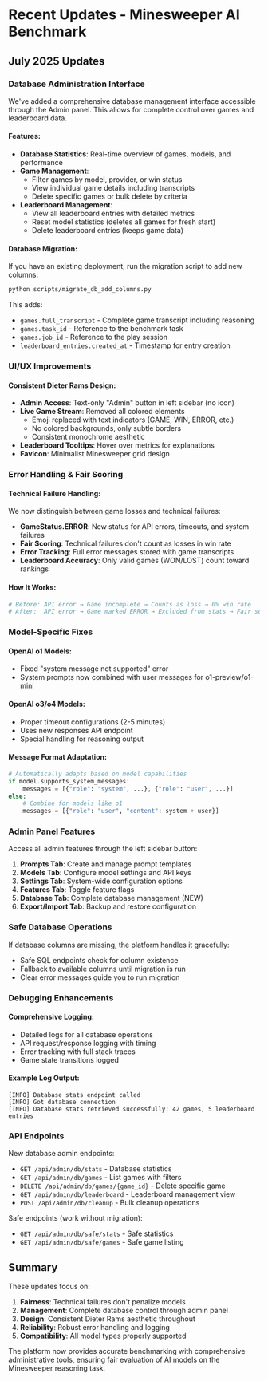 # Recent Updates - Minesweeper AI Benchmark

## July 2025 Updates

### Database Administration Interface

We've added a comprehensive database management interface accessible through the Admin panel. This allows for complete control over games and leaderboard data.

#### Features:
- **Database Statistics**: Real-time overview of games, models, and performance
- **Game Management**: 
  - Filter games by model, provider, or win status
  - View individual game details including transcripts
  - Delete specific games or bulk delete by criteria
- **Leaderboard Management**:
  - View all leaderboard entries with detailed metrics
  - Reset model statistics (deletes all games for fresh start)
  - Delete leaderboard entries (keeps game data)

#### Database Migration:
If you have an existing deployment, run the migration script to add new columns:
```bash
python scripts/migrate_db_add_columns.py
```

This adds:
- `games.full_transcript` - Complete game transcript including reasoning
- `games.task_id` - Reference to the benchmark task
- `games.job_id` - Reference to the play session
- `leaderboard_entries.created_at` - Timestamp for entry creation

### UI/UX Improvements

#### Consistent Dieter Rams Design:
- **Admin Access**: Text-only "Admin" button in left sidebar (no icon)
- **Live Game Stream**: Removed all colored elements
  - Emoji replaced with text indicators (GAME, WIN, ERROR, etc.)
  - No colored backgrounds, only subtle borders
  - Consistent monochrome aesthetic
- **Leaderboard Tooltips**: Hover over metrics for explanations
- **Favicon**: Minimalist Minesweeper grid design

### Error Handling & Fair Scoring

#### Technical Failure Handling:
We now distinguish between game losses and technical failures:

- **GameStatus.ERROR**: New status for API errors, timeouts, and system failures
- **Fair Scoring**: Technical failures don't count as losses in win rate
- **Error Tracking**: Full error messages stored with game transcripts
- **Leaderboard Accuracy**: Only valid games (WON/LOST) count toward rankings

#### How It Works:
```python
# Before: API error → Game incomplete → Counts as loss → 0% win rate
# After:  API error → Game marked ERROR → Excluded from stats → Fair scoring
```

### Model-Specific Fixes

#### OpenAI o1 Models:
- Fixed "system message not supported" error
- System prompts now combined with user messages for o1-preview/o1-mini

#### OpenAI o3/o4 Models:
- Proper timeout configurations (2-5 minutes)
- Uses new responses API endpoint
- Special handling for reasoning output

#### Message Format Adaptation:
```python
# Automatically adapts based on model capabilities
if model.supports_system_messages:
    messages = [{"role": "system", ...}, {"role": "user", ...}]
else:
    # Combine for models like o1
    messages = [{"role": "user", "content": system + user}]
```

### Admin Panel Features

Access all admin features through the left sidebar button:

1. **Prompts Tab**: Create and manage prompt templates
2. **Models Tab**: Configure model settings and API keys
3. **Settings Tab**: System-wide configuration options
4. **Features Tab**: Toggle feature flags
5. **Database Tab**: Complete database management (NEW)
6. **Export/Import Tab**: Backup and restore configuration

### Safe Database Operations

If database columns are missing, the platform handles it gracefully:
- Safe SQL endpoints check for column existence
- Fallback to available columns until migration is run
- Clear error messages guide you to run migration

### Debugging Enhancements

#### Comprehensive Logging:
- Detailed logs for all database operations
- API request/response logging with timing
- Error tracking with full stack traces
- Game state transitions logged

#### Example Log Output:
```
[INFO] Database stats endpoint called
[INFO] Got database connection
[INFO] Database stats retrieved successfully: 42 games, 5 leaderboard entries
```

### API Endpoints

New database admin endpoints:
- `GET /api/admin/db/stats` - Database statistics
- `GET /api/admin/db/games` - List games with filters
- `DELETE /api/admin/db/games/{game_id}` - Delete specific game
- `GET /api/admin/db/leaderboard` - Leaderboard management view
- `POST /api/admin/db/cleanup` - Bulk cleanup operations

Safe endpoints (work without migration):
- `GET /api/admin/db/safe/stats` - Safe statistics
- `GET /api/admin/db/safe/games` - Safe game listing

## Summary

These updates focus on:
1. **Fairness**: Technical failures don't penalize models
2. **Management**: Complete database control through admin panel
3. **Design**: Consistent Dieter Rams aesthetic throughout
4. **Reliability**: Robust error handling and logging
5. **Compatibility**: All model types properly supported

The platform now provides accurate benchmarking with comprehensive administrative tools, ensuring fair evaluation of AI models on the Minesweeper reasoning task.